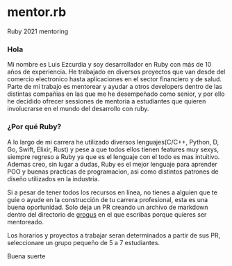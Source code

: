 # mentor.rb
Ruby 2021 mentoring 

### Hola

Mi nombre es Luis Ezcurdia y soy desarrollador en Ruby con más de 10 años de experiencia. He trabajado en diversos proyectos que van desde del comercio electronico hasta aplicaciones en el sector financiero y de salud. Parte de mi trabajo es mentorear y ayudar a otros developers dentro de las distintas compañias en las que me he desempeñado como senior, y por ello he decidido ofrecer sessiones de mentoria a estudiantes que quieren involucrarse en el mundo del desarrollo con ruby.

### ¿Por qué Ruby?

A lo largo de mi carrera he utilizado diversos lenguajes(C/C++, Python, D, Go, Swift, Elixir, Rust) y pese a que todos ellos tienen features muy sexys, siempre regreso a Ruby ya que es el lenguaje con el todo es mas intuitivo. Ademas creo, sin lugar a dudas, Ruby es el mejor lenguaje para aprender POO y buenas practicas de programacion, asi como distintos patrones de diseño utilizados en la industria.

Si a pesar de tener todos los recursos en línea, no tienes a alguien que te guíe o ayude en la construcción de tu carrera profesional, esta es una buena oportunidad. Solo deja un PR creando un archivo de markdown dentro del directorio de [grogus](https://github.com/3zcurdia/mentor.rb/tree/main/grogus) en el que escribas porque quieres ser mentoreado.

Los horarios y proyectos a trabajar seran determinados a partir de sus PR, seleccionare un grupo pequeño de 5 a 7 estudiantes. 

Buena suerte
